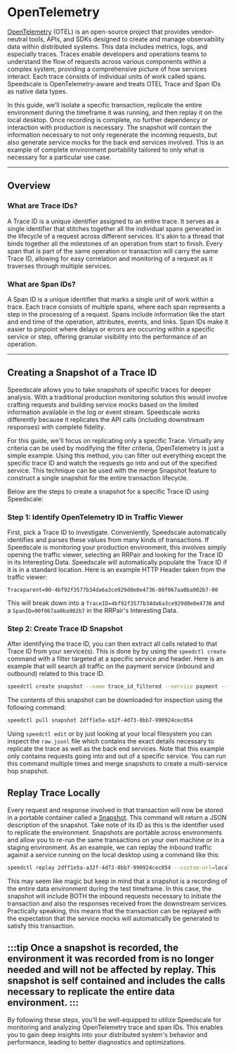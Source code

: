 # OpenTelemetry

[OpenTelemetry](https://opentelemetry.io/docs/what-is-opentelemetry/) (OTEL) is an open-source project that provides vendor-neutral tools, APIs, and SDKs designed to create and manage observability data within distributed systems. This data includes metrics, logs, and especially traces. Traces enable developers and operations teams to understand the flow of requests across various components within a complex system, providing a comprehensive picture of how services interact. Each trace consists of individual units of work called spans. Speedscale is OpenTelemetry-aware and treats OTEL Trace and Span IDs as native data types.

In this guide, we'll isolate a specific transaction, replicate the entire environment during the timeframe it was running, and then replay it on the local desktop. Once recording is complete, no further dependency or interaction with production is necessary. The snapshot will contain the information necessary to not only regenerate the incoming requests, but also generate service mocks for the back end services involved.  This is an example of complete environment portability tailored to only what is necessary for a particular use case.

---

## Overview

### What are Trace IDs?

A Trace ID is a unique identifier assigned to an entire trace. It serves as a single identifier that stitches together all the individual spans generated in the lifecycle of a request across different services. It's akin to a thread that binds together all the milestones of an operation from start to finish. Every span that is part of the same operation or transaction will carry the same Trace ID, allowing for easy correlation and monitoring of a request as it traverses through multiple services.

### What are Span IDs?

A Span ID is a unique identifier that marks a single unit of work within a trace. Each trace consists of multiple spans, where each span represents a step in the processing of a request. Spans include information like the start and end time of the operation, attributes, events, and links. Span IDs make it easier to pinpoint where delays or errors are occurring within a specific service or step, offering granular visibility into the performance of an operation.

---

## Creating a Snapshot of a Trace ID

Speedscale allows you to take snapshots of specific traces for deeper analysis. With a traditional production monitoring solution this would involve crafting requests and building service mocks based on the limited information available in the log or event stream. Speedscale works differently because it replicates the API calls (including downstream responses) with complete fidelity. 

For this guide, we'll focus on replicating only a specific Trace. Virtually any criteria can be used by modifying the filter criteria, OpenTelemetry is just a simple example.  Using this method, you can filter out everything except the specific trace ID and watch the requests go into and out of the specified service. This technique can be used with the merge Snapshot feature to construct a single snapshot for the entire transaction lifecycle.

Below are the steps to create a snapshot for a specific Trace ID using Speedscale:

### Step 1: Identify OpenTelemetry ID in Traffic Viewer

First, pick a Trace ID to investigate. Conveniently, Speedscale automatically identifies and parses these values from many kinds of transactions. If Speedscale is monitoring your production environment, this involves simply opening the traffic viewer, selecting an RRPair and looking for the Trace ID in its Interesting Data. Speedscale will automatically populate the Trace ID if it is in a standard location. Here is an example HTTP Header taken from the traffic viewer:

`Traceparent=00-4bf92f3577b34da6a3ce929d0e0e4736-00f067aa0ba902b7-00`

This will break down into a `TraceID=4bf92f3577b34da6a3ce929d0e0e4736` and a `SpanID=00f067aa0ba902b7` in the RRPair's Interesting Data.

### Step 2: Create Trace ID Snapshot

After identifying the trace ID, you can then extract all calls related to that Trace ID from your service(s). This is done by by using the `speedctl create` command with a filter targeted at a specific service and header. Here is an example that will search all traffic on the payment service (inbound and outbound) related to this trace ID.

```bash
speedctl create snapshot --name trace_id_filtered --service payment --filter '(header[Traceparent] CONTAINS \"4bf92f3577b34da6a3ce929d0e0e4736\") AND (service IS \"payment\")'
```

The contents of this snapshot can be downloaded for inspection using the following command:

```bash
speedctl pull snapshot 2dff1e5a-a32f-4d73-8bb7-990924cec054
```

Using `speedctl edit` or by just looking at your local filesystem you can inspect the `raw.jsonl` file which contains the exact details necessary to replicate the trace as well as the back end services. Note that this example only contains requests going into and out of a specific service. You can run this command multiple times and merge snapshots to create a multi-service hop snapshot.

## Replay Trace Locally

Every request and response involved in that transaction will now be stored in a portable container called a [Snapshot](/reference/glossary.md#snapshot). This command will return a JSON description of the snapshot. Take note of its ID as this is the identifier used to replicate the environment. Snapshots are portable across environments and allow you to re-run the same transactions on your own machine or in a staging environment. As an example, we can replay the inbound traffic against a service running on the local desktop using a command like this:

```bash
speedctl replay 2dff1e5a-a32f-4d73-8bb7-990924cec054 --custom-url=localhost:9000
```

This may seem like magic but keep in mind that a snapshot is a recording of the entire data environment during the test timeframe. In this case, the snapshot will include BOTH the inbound requests necessary to initiate the transaction and also the responses received from the downstream services. Practically speaking, this means that the transaction can be replayed with the expectation that the service mocks will automatically be generated to satisfy this transaction.

:::tip
Once a snapshot is recorded, the environment it was recorded from is no longer needed and will not be affected by replay. This snapshot is self contained and includes the calls necessary to replicate the entire data environment.
:::
---

By following these steps, you'll be well-equipped to utilize Speedscale for monitoring and analyzing OpenTelemetry trace and span IDs. This enables you to gain deep insights into your distributed system's behavior and performance, leading to better diagnostics and optimizations.